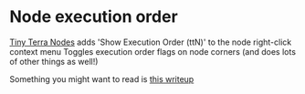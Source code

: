 # Node execution order

[Tiny Terra Nodes](https://github.com/TinyTerra/ComfyUI_tinyterraNodes) adds 'Show Execution Order (ttN)' to the node right-click context menu Toggles execution order flags on node corners (and does lots of other things as well!)

Something you might want to read is [this writeup](https://github.com/rgthree/rgthree-comfy#to-understand-muting-is-to-understand-the-graph-flow)
